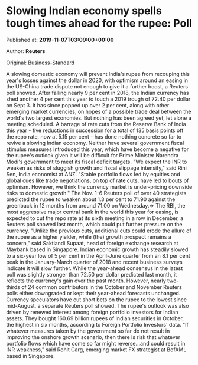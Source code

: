 
# Slowing Indian economy spells tough times ahead for the rupee: Poll

Published at: **2019-11-07T03:09:00+00:00**

Author: **Reuters**

Original: [Business-Standard](https://www.business-standard.com/article/markets/slowing-indian-economy-spells-tough-times-ahead-for-the-rupee-poll-119110700183_1.html)

A slowing domestic economy will prevent India's rupee from recouping this year's losses against the dollar in 2020, with optimism around an easing in the US-China trade dispute not enough to give it a further boost, a Reuters poll showed.
After falling nearly 9 per cent in 2018, the Indian currency has shed another 4 per cent this year to touch a 2019 trough of 72.40 per dollar on Sept 3. It has since popped up over 2 per cent, along with other emerging market currencies, on hopes of a possible trade deal between the world's two largest economies.
But nothing has been agreed yet, let alone a meeting scheduled.
A barrage of rate cuts from the Reserve Bank of India this year - five reductions in succession for a total of 135 basis points off the repo rate, now at 5.15 per cent - has done nothing concrete so far to revive a slowing Indian economy.
Neither have several government fiscal stimulus measures introduced this year, which have become a negative for the rupee's outlook given it will be difficult for Prime Minister Narendra Modi's government to meet its fiscal deficit targets.
"We expect the INR to weaken as risks of sluggish growth and fiscal slippage intensify," said Rini Sen, India economist at ANZ.
"Stable portfolio flows led by equities and global cues like trade negotiations, on top of rate cuts, have led to bouts of optimism. However, we think the currency market is under-pricing downside risks to domestic growth."
The Nov. 1-6 Reuters poll of over 40 strategists predicted the rupee to weaken about 1.3 per cent to 71.90 against the greenback in 12 months from around 71.00 on Wednesday.=>
The RBI, the most aggressive major central bank in the world this year for easing, is expected to cut the repo rate at its sixth meeting in a row in December, a Reuters poll showed last month, which could put further pressure on the currency.
"Unlike the previous cuts, additional cuts could erode the allure of the rupee as a higher yielder, while (the) growth prospect remains a concern," said Saktiandi Supaat, head of foreign exchange research at Maybank based in Singapore.
Indian economic growth has steadily slowed to a six-year low of 5 per cent in the April-June quarter from an 8.1 per cent peak in the January-March quarter of 2018 and recent business surveys indicate it will slow further.
While the year-ahead consensus in the latest poll was slightly stronger than 72.50 per dollar predicted last month, it reflects the currency's gain over the past month.
However, nearly two-thirds of 24 common contributors in the October and November Reuters polls either downgraded or kept their year-ahead forecasts unchanged.
Currency speculators have cut short bets on the rupee to the lowest since mid-August, a separate Reuters poll showed.
The rupee's outlook was also driven by renewed interest among foreign portfolio investors for Indian assets. They bought 160.69 billion rupees of Indian securities in October, the highest in six months, according to Foreign Portfolio Investors' data.
"If whatever measures taken by the government so far do not result in improving the onshore growth scenario, then there is risk that whatever portfolio flows which have come so far might reverse...and could result in INR weakness," said Rohit Garg, emerging market FX strategist at BofAML based in Singapore.
